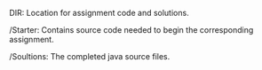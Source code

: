DIR: Location for assignment code and solutions.

/Starter: Contains source code needed to begin the corresponding assignment. 

/Soultions: The completed java source files. 
